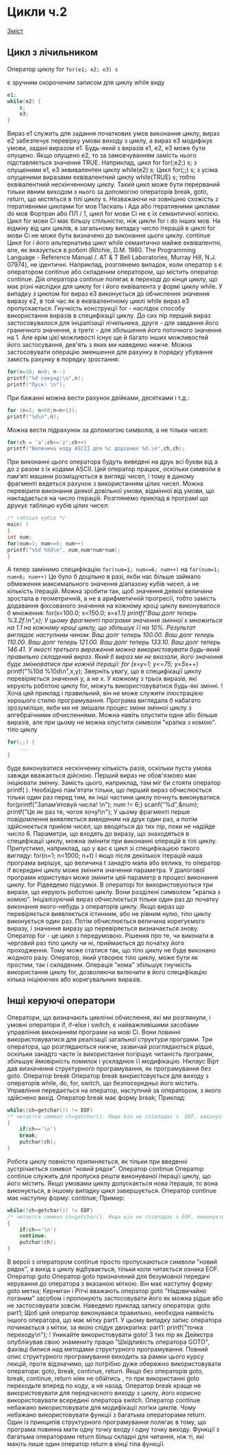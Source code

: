 # Цикли ч.2

[Зміст](../README.md)

## Цикл з лічильником
Оператор циклу for
`for(e1; e2; e3) s`

є зручним скороченим записом для циклу while виду
```cpp
e1;
while(e2) {
	s;
	e3;
}
```
Вираз e1 служить для задання початкових умов виконання циклу, вираз e2 забезпечує перевірку умови виходу з циклу, а вираз e3 модифікує умови, задані виразом e1. Будь-який з виразів e1, e2, e3 може бути опущено. Якщо опущено e2, то за замовчуванням замість нього підставляється значення TRUE. Наприклад, цикл for
for(;e2;) s;
з опущеними e1, e3 эквивалентен циклу
while(e2) s;
Цикл
for(;;) s;
з усіма опущеними виразами еквівалентний циклу
while(TRUE) s;
тобто еквівалентний нескінченному циклу. Такий цикл може бути перерваний тільки явним виходом з нього за допомогою операторів break, goto, return, що містяться в тілі циклу s.
Незважаючи на зовнішню схожість з ітеративними циклами for мов Паскаль і Ада або ітеративними циклами do мов Фортран або ПЛ / 1, цикл for мови Сі не є їх семантичної копією. Цикл for мови Сі має більшу спільністю, ніж цикли for і do інших мов. На відміну від цих циклів, в загальному випадку число ітерацій в циклі for мови Сі не може бути визначено до виконання цього циклу. continue
Цикл for і його альтернатива цикл while семантично майже еквівалентні, але, як вказується в роботі (Ritchie, D.M. 1980. The Programming Language - Reference Manual /. AT & T Bell Laboratories, Murray Hill, N.J. 07974), не ідентичні. Наприклад, розглянемо випадок, коли оператор s є оператором continue або складеним оператором, що містить оператор continue. Дія оператора continue полягає в переході до кінця циклу, що має різні наслідки для циклу for і його еквівалента у формі циклу while. У випадку з циклом for вираз e3 виконується до обчислення значення виразу e2, в той час як в еквівалентному циклі while вираз e3 пропускається.
Гнучкість конструкції for - наслідок способу використання виразів в специфікації циклу. До сих пір перший вираз застосовувалося для ініціалізації лічильника, друге - для завдання його граничного значення, а третє - для збільшення його поточного значення на 1. Але крім цієї можливості існує ще й багато інших можливостей його застосування, дев'ять з яких ми наведемо нижче.
Можна застосовувати операцію зменшення для рахунку в порядку убування замість рахунку в порядку зростання:
```cpp
for(n=10; n>0; n--)
printf("%d секунд!\n",n);
printf("Пуск! \n");
```
При бажанні можна вести рахунок двійками, десятками і т.д.:
```cpp
for (n=2; n<60;n=n+13);
printf("%d\n",n);
```
Можна вести підрахунок за допомогою символів, а не тільки чисел:
```cpp
for(ch = 'a';ch<='z';ch++)
printf("Величина коду ASCII для %с дорівнює %d.\n",ch,ch);
```
При виконанні цього оператора будуть виведені на друк всі букви від а до z разом з їх кодами ASCII. Цей оператор працює, оскільки символи в пам'яті машини розміщуються в вигляді чисел, і тому в даному фрагменті ведеться рахунок з використанням цілих чисел.
Можна перевірити виконання деякої довільної умови, відмінної від умови, що накладається на число ітерацій. Розглянемо приклад в програмі що друкує таблицю кубів цілих чисел:
```cpp
/* табліця кубів */
main( )
{
int num;
for(num=1; num<=6; num++)
printf("%5d %5d\n", num,num*num*num);
}
```
А тепер замінимо специфікацію
`for(num=1; num<=6; num++)`
на
`for(num=1; num<6; num++)`
Це було б доцільно в разі, якби нас більше займало обмеження максимального значення діапазону кубів чисел, а не кількість ітерацій.
Можна зробити так, щоб значення деякої величини зростала в геометричній, а не в арифметичній прогресії, тобто замість додавання фіксованого значення на кожному кроці циклу виконувалося б множення:
for(x=100.0; x<150.0; x=x*1.1)
printf("Ваш долг теперь %3.2f.\n",x);
У цьому фрагменті програми значення змінної x множиться на 1.1 на кожному кроці циклу, що збільшує її на 10%. Результат виглядає наступним чином:
Ваш долг теперь 100.00.
Ваш долг теперь 110.00.
Ваш долг теперь 121.00.
Ваш долг теперь 133.10.
Ваш долг теперь 146.41.
У якості третього вираження можна використовувати будь-який правильно складений вираз. Який б вираз ми не вказали, його значення буде змінюватися при кожній ітерації:
for (x=y=1; y<=75; y=5*x++)
printf("%10d %10d\n",x,y);
Зверніть увагу, що в специфікації циклу перевіряється значення y, а не x. У кожному з трьох виразів, які керують роботою циклу for, можуть використовуватися будь-які змінні.
!	Хоча цей приклад і правильний, він не може служити ілюстрацією хорошого стилю програмування. Програма виглядала б набагато зрозуміліше, якби ми не змішали процес зміни змінної циклу з алгебраїчними обчисленнями.
Можна навіть опустити одне або більше виразів, але при цьому не можна опустити символи "крапка з комою". тіло циклу
```cpp
for(;;) {
	...
}
```
буде виконуватися нескінченну кількість разів, оскільки пуста умова завжди вважається дійсною.
Перший вираз не обов'язково має ініціювати змінну. Замість цього, наприклад, там міг би стояти оператор printf( ). Необхідно пам'ятати тільки, що перший вираз обчислюється тільки один раз перед тим, як інші частини циклу почнуть виконуватися.
for(printf("Запам’ятовуй числа! \n"); num != 6;)
scanf("%d",&num);
printf("Це як раз те, чогоя хочу!\n");
У цьому фрагменті перше повідомлення виявляється виведеним на друк один раз, а потім здійснюється прийом чисел, що вводяться до тих пір, поки не надійде число 6.
Параметри, що входять до виразу, що знаходяться в специфікації циклу, можна змінити при виконанні операцій в тілі циклу. Припустимо, наприклад, що у вас є цикл зі специфікацією такого вигляду:
for(n=1; n<1000; n+t)
І якщо після декількох ітерацій наша програма вирішує, що величина t занадто мала або велика, то оператор if всередині циклу може змінити значення параметра. У діалогової програми користувач може змінити цей параметр в процесі виконання циклу. for
Рідведемо підсумки. В операторі for використовуються три вирази, що керують роботою циклу. Вони розділені символом "крапка з комою". Ініціалізуючий вираз обчислюється тільки один раз до початку виконання якого-небудь з операторів циклу. Якщо вираз що перевіряється виявляється істинним, або не рівним нулю, тіло циклу виконується один раз. Потім обчислюється величина корегуємого виразу, і значення виразу що перевіряється визначається знову.
Оператор for - це цикл з передумовою. Рішення про те, чи виконати в черговий раз тіло циклу чи ні, приймається до початку його проходження. Тому може статися так, що тіло циклу не буде виконано жодного разу. Оператор, який утворює тіло циклу, може бути як простим, так і складеним.
Операція "кома" збільшує гнучкість використання циклу for, дозволяючи включити в його специфікацію кілька ініціюючих або коригувальних виразів.

## Інші керуючі оператори
Оператори, що визначають циклічні обчислення, які ми розглянули, і умовні оператори if, if-else і switch, є найважливішими засобами управління виконанням програми на мові Сі. Вони повинні використовуватися для реалізації загальної структури програми. Три оператора, що розглядаються нижче, зазвичай розглядаються рідше, оскільки занадто часте їх використання погіршує читаність програми, збільшує ймовірність помилок і ускладнює її модифікацію. Ніклаус Вірт дав визначення структурного програмування, як програмування без goto.
Оператор break
Оператор break викристовується для виходу з операторів while, do, for, switch, що безпосередньо його містить. Управління передається на оператор, наступний за оператором, з якого здійснено вихід. Оператор break має форму
break;
Приклад:
```cpp
while((ch=getchar()) != EOF) 
/* читаєтся символ ch=getchar(). Якщо він не співпадає з  EOF, виконується тіло  оператора while */
{
	if(ch=='\n')
	break; 
	putchar(ch);
}
```
Робота циклу повністю припиняється, як тільки при введенні зустрічається символ "новий рядок".
Оператор continue
Оператор continue служить для пропуска решти виконуваної ітерації циклу, що його містить. Якщо умовами циклу допускається нова ітерація, то вона виконується, в іншому випадку цикл завершується. Оператор continue має наступну форму:
continue;
Пример:
```cpp
while((ch=getchar()) != EOF) 
/* читается символ ch=getchar(). Якщо він не співпадає з EOF, виконується тіло  оператора while */
{
	if(ch=='\n')
	continue;
	putchar(ch);
}
```
В версії з оператором continue просто пропускаються символи "новий рядок", а вихід з циклу відбувається, тільки коли читається ознака EOF.
Оператор goto
Оператор goto призначений для безумовної передачі керування до оператора з вказаною міткою. Він має наступну форму:
goto метка;
Керниган і Рітчі вважають оператор goto "Надзвичайно поганим" засобом і пропонують застосовувати його як можна рідше або не застосовувати зовсім. Наведемо приклад запису оператора:
goto part1;
Щоб цей оператор виконувався правильно, необхідна наявність іншого оператора, що має мітку part1. У цьому випадку запис оператора починається з мітки, за якою слідує двокрапка:
part1: printf("точка переходу\n");
!	Уникайте використовувати goto! З тих пір як Дейкстра опублікував свою знамениту працю "Шкідливість оператора GOTO", фахівці билися над методами структурного програмування. Повний опис структурного програмування виходить за рамки цього курсу лекцій, проте відзначимо, що потрібно дуже обережно використовувати оператори: goto, break, continue, return.
Якщо без операторів  goto, break, continue, return ніяк не обійтись , то при використанні goto переходьте вперед по коду, а не назад.
Оператор break краще не використовувати для передчасного виходу з циклу, його корисно використовувати всередині оператора switch.
Оператор continue небажано використовувати для модифікації логіки циклів.
Чому небажано використовувати функції з багатьма операторами return. Один із принципів структурного програмування полягає в тому, що програма повинна мати одну точку входу і одну точку виходу. Функції з багатьма операторами return більш складні для читання, ніж ті, які мають лише один оператор return в кінці тіла функції.

